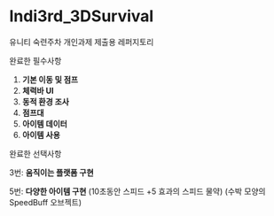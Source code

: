 # Indi3rd_3DSurvival
유니티 숙련주차 개인과제 제출용 레퍼지토리

완료한 필수사항
1. **기본 이동 및 점프**
2. **체력바 UI**
3. **동적 환경 조사** 
4. **점프대** 
5. **아이템 데이터** 
6. **아이템 사용**


완료한 선택사항

3번: **움직이는 플랫폼 구현**

5번: **다양한 아이템 구현** (10초동안 스피드 +5 효과의 스피드 물약) (수박 모양의 SpeedBuff 오브젝트)
